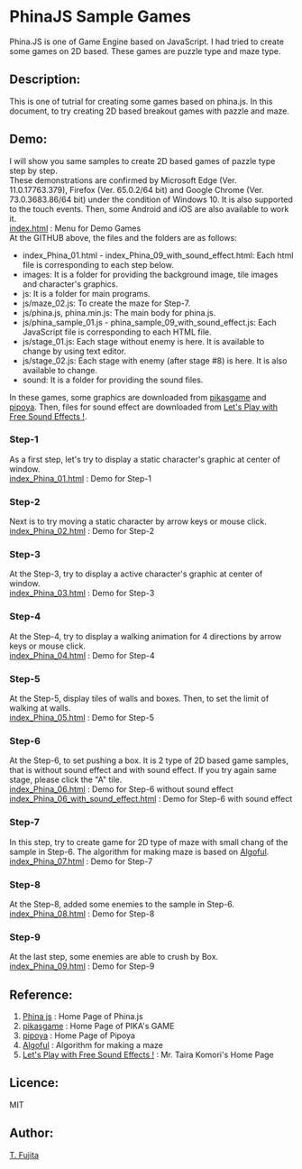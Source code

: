# PhinaJS Sample Games
Phina.JS is one of Game Engine based on JavaScript. I had tried to create some games on 2D based. These games are puzzle type and maze type.
## Description:
This is one of tutrial for creating some games based on phina.js. In this document, to try creating 2D based breakout games with pazzle and maze. 
## Demo:
I will show you same samples to create 2D based games of pazzle type step by step.  
These demonstrations are confirmed by Microsoft Edge (Ver. 11.0.17763.379), Firefox (Ver. 65.0.2/64 bit) and Google Chrome (Ver. 73.0.3683.86/64 bit) under the condition of Windows 10. It is also supported to the touch events. Then, some Android and iOS are also available to work it.  
[index.html](https://to-fujita.github.io/PhinaJS_Sample_Games/index.html) : Menu for Demo Games  
At the GITHUB above, the files and the folders are as follows:  
- index_Phina_01.html - index_Phina_09_with_sound_effect.html: Each html file is corresponding to each step below.  
- images: It is a folder for providing the background image, tile images and character's graphics.  
- js: It is a folder for main programs.  
- js/maze_02.js: To create the maze for Step-7.  
- js/phina.js, phina.min.js: The main body for phina.js.  
- js/phina_sample_01.js - phina_sample_09_with_sound_effect.js: Each JavaScript file is corresponding to each HTML file.  
- js/stage_01.js: Each stage without enemy is here. It is available to change by using text editor.  
- js/stage_02.js: Each stage with enemy (after stage #8) is here. It is also available to change.  
- sound: It is a folder for providing the sound files.  

In these games, some graphics are downloaded from  [pikasgame](https://dorapika.wixsite.com/pikasgame) and [pipoya](http://blog.pipoya.net/). Then, files for sound effect are downloaded from [Let's Play with Free Sound Effects !](https://taira-komori.jpn.org/).  
### Step-1
As a first step, let's try to display a static character's graphic at center of window.  
[index_Phina_01.html](https://to-fujita.github.io/PhinaJS_Sample_Games/index_Phina_01.html) : Demo for Step-1
### Step-2
Next is to try moving a static character by arrow keys or mouse click.  
[index_Phina_02.html](https://to-fujita.github.io/PhinaJS_Sample_Games/index_Phina_02.html) : Demo for Step-2
### Step-3
At the Step-3, try to display a active character's graphic at center of window.  
[index_Phina_03.html](https://to-fujita.github.io/PhinaJS_Sample_Games/index_Phina_03.html) : Demo for Step-3
### Step-4
At the Step-4, try to display a walking animation for 4 directions by arrow keys or mouse click.  
[index_Phina_04.html](https://to-fujita.github.io/PhinaJS_Sample_Games/index_Phina_04.html) : Demo for Step-4
### Step-5
At the Step-5, display tiles of walls and boxes. Then, to set the limit of walking at walls.  
[index_Phina_05.html](https://to-fujita.github.io/PhinaJS_Sample_Games/index_Phina_05.html) : Demo for Step-5
### Step-6
At the Step-6, to set pushing a box. It is 2 type of 2D based game samples, that is without sound effect and with sound effect. If you try again same stage, please click the "A" tile.  
[index_Phina_06.html](https://to-fujita.github.io/PhinaJS_Sample_Games/index_Phina_06.html) : Demo for Step-6 without sound effect  
[index_Phina_06_with_sound_effect.html](https://to-fujita.github.io/PhinaJS_Sample_Games/index_Phina_06_with_sound_effect.html) : Demo for Step-6 with sound effect
### Step-7
In this step, try to create game for 2D type of maze with small chang of the sample in Step-6. The algorithm for making maze is based on [Algoful](http://algoful.com/Archive/Algorithm/MazeDig).  
[index_Phina_07.html](https://to-fujita.github.io/PhinaJS_Sample_Games/index_Phina_07_with_sound_effect.html) : Demo for Step-7
### Step-8
At the Step-8, added some enemies to the sample in Step-6.  
[index_Phina_08.html](https://to-fujita.github.io/PhinaJS_Sample_Games/index_Phina_08_with_sound_effect.html) : Demo for Step-8
### Step-9
At the last step, some enemies are able to crush by Box.  
[index_Phina_09.html](https://to-fujita.github.io/PhinaJS_Sample_Games/index_Phina_09_with_sound_effect.html) : Demo for Step-9
## Reference:
1. [Phina js](https://phinajs.com/) : Home Page of Phina.js  
2. [pikasgame](https://dorapika.wixsite.com/pikasgame) : Home Page of PIKA's GAME  
3. [pipoya](http://blog.pipoya.net/) : Home Page of Pipoya  
4. [Algoful](http://algoful.com/Archive/Algorithm/MazeDig) : Algorithm for making a maze  
5. [Let's Play with Free Sound Effects !](https://taira-komori.jpn.org/) : Mr. Taira Komori's Home Page  
## Licence:
MIT
## Author:
[T. Fujita](https://github.com/To-Fujita)
